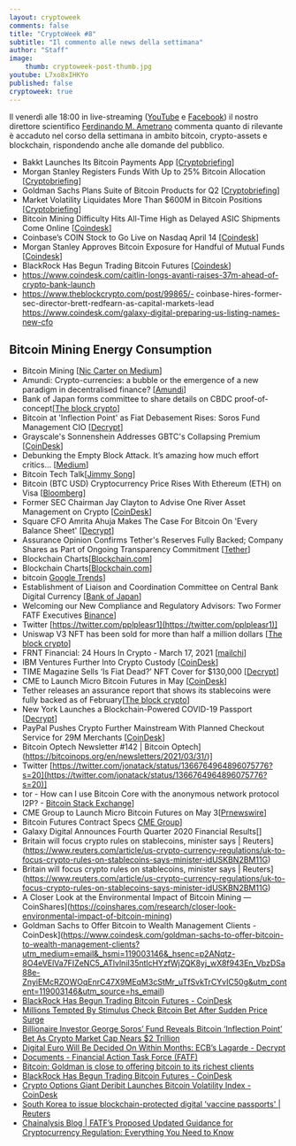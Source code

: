 ```yaml
---
layout: cryptoweek
comments: false
title: "CryptoWeek #8"
subtitle: "Il commento alle news della settimana" 
author: "Staff"
image:
    thumb: cryptoweek-post-thumb.jpg
youtube: L7xo8xIHKYo
published: false
cryptoweek: true
---
```


Il venerdì alle 18:00 in live-streaming
([YouTube](https://www.youtube.com/watch?v=6SVoSmLxNhM&list=PLTLa2tRY91LI9MN6-_ai0J6jTRcY8znDc) e
[Facebook](https://www.facebook.com/DigitalGoldInstitute))
il nostro direttore scientifico [Ferdinando M. Ametrano](https://www.ametrano.net)
commenta quanto di rilevante è accaduto nel corso della settimana
in ambito bitcoin, crypto-assets e blockchain,
rispondendo anche alle domande del pubblico.

<!--div id="buzzsprout-player-8173333"></div>
<script src="https://www.buzzsprout.com/1686991/8173333-cryptoweek-6-19-marzo-2021.js?container_id=buzzsprout-player-8173333&player=small" type="text/javascript" charset="utf-8"></script-->

- Bakkt Launches Its Bitcoin Payments App [[Cryptobriefing](https://cryptobriefing.com/bakkt-launches-its-bitcoin-payments-app/)]
- Morgan Stanley Registers Funds With Up to 25% Bitcoin Allocation [[Cryptobriefing](https://cryptobriefing.com/morgan-stanley-registers-funds-25-bitcoin-allocation/)]
- Goldman Sachs Plans Suite of Bitcoin Products for Q2 [[Cryptobriefing](https://cryptobriefing.com/goldman-sachs-plans-suite-bitcoin-products-q2/)]
- Market Volatility Liquidates More Than $600M in Bitcoin Positions [[Cryptobriefing](https://cryptobriefing.com/volatility-liquidates-600m-bitcoin-positions/)]
- Bitcoin Mining Difficulty Hits All-Time High as Delayed ASIC Shipments Come Online [[Coindesk](https://www.coindesk.com/bitcoin-mining-difficulty)]
- Coinbase’s COIN Stock to Go Live on Nasdaq April 14 [[Coindesk](https://www.coindesk.com/coinbases-coin-stock-to-go-live-on-nasdaq-april-14)]
- Morgan Stanley Approves Bitcoin Exposure for Handful of Mutual Funds [[Coindesk](https://www.coindesk.com/morgan-stanley-approves-bitcoin-exposure-for-handful-of-mutual-funds)]
- BlackRock Has Begun Trading Bitcoin Futures [[Coindesk](https://www.coindesk.com/blackrock-has-begun-trading-bitcoin-futures)]
- https://www.coindesk.com/caitlin-longs-avanti-raises-37m-ahead-of-crypto-bank-launch
- https://www.theblockcrypto.com/post/99865/- coinbase-hires-former-sec-director-brett-redfearn-as-capital-markets-lead
https://www.coindesk.com/galaxy-digital-preparing-us-listing-names-new-cfo

## Bitcoin Mining Energy Consumption

- Bitcoin Mining [[Nic Carter on Medium](https://medium.com/@nic__carter/noahbjectivity-on-bitcoin-mining-2052226310cb)]
- Amundi: Crypto-currencies: a bubble or the emergence of a new paradigm in decentralised finance? [[Amundi](https://research-center.amundi.com/article/crypto-currencies-bubble-or-emergence-new-paradigm-decentralised-finance)]
- Bank of Japan forms committee to share details on CBDC proof-of-concept[[The block crypto](https://www.theblockcrypto.com/linked/99626/boj-cbdc-committee-proof-of-concept)]
- Bitcoin at 'Inflection Point' as Fiat Debasement Rises: Soros Fund Management CIO [[Decrypt](https://decrypt.co/62981/bitcoin-inflection-point-soros-fund-management-cio)]
- Grayscale's Sonnenshein Addresses GBTC's Collapsing Premium [[CoinDesk](https://www.coindesk.com/grayscale-sonnenshein-gbtc-collapsing-premium-coindesktv)]
- Debunking the Empty Block Attack. It’s amazing how much effort critics… [[Medium](https://jimmysong.medium.com/debunking-the-empty-block-attack-10513858b3f8)]
- Bitcoin Tech Talk[[Jimmy Song](https://jimmysong.substack.com/)]
- Bitcoin (BTC USD) Cryptocurrency Price Rises With Ethereum (ETH) on Visa [[Bloomberg](https://www.bloomberg.com/news/articles/2021-03-29/visa-using-stablecoin-to-settle-transactions-in-lure-to-fintechs)]
- Former SEC Chairman Jay Clayton to Advise One River Asset Management on Crypto [[CoinDesk](https://www.coindesk.com/former-sec-chairman-jay-clayton-to-advise-one-river-asset-management-on-crypto)]
- Square CFO Amrita Ahuja Makes The Case For Bitcoin On 'Every Balance Sheet' [[Decrypt](https://decrypt.co/63192/square-cfo-amrita-ahuja-makes-the-case-for-bitcoin-on-every-balance-sheet)]
- Assurance Opinion Confirms Tether's Reserves Fully Backed; Company Shares as Part of Ongoing Transparency Commitment [[Tether](https://tether.to/assurance-opinion-mar-21/)]
- Blockchain Charts[[Blockchain.com](https://www.blockchain.com/charts/hash-rate)]
- Blockchain Charts[[Blockchain.com](https://www.blockchain.com/charts/difficulty)]
- bitcoin [Google Trends](https://trends.google.com/trends/explore?date=today%205-y&q=bitcoin)]
- Establishment of Liaison and Coordination Committee on Central Bank Digital Currency [[Bank of Japan](https://www.boj.or.jp/en/announcements/release_2021/rel210326a.pdf)]
- Welcoming our New Compliance and Regulatory Advisors: Two Former FATF Executives [Binance](https://www.binance.com/en/blog/421499824684901842/Welcoming-our-New-Compliance-and-Regulatory-Advisors-Two-Former-FATF-Executives)]
- Twitter [https://twitter.com/pplpleasr1](https://twitter.com/pplpleasr1)]
- Uniswap V3 NFT has been sold for more than half a million dollars [[The block crypto](https://www.theblockcrypto.com/post/99615/uniswap-v3-nft-sold-dao-half-million-dollars)]
- FRNT Financial: 24 Hours In Crypto - March 17, 2021 [[mailchi](https://mailchi.mp/0631f575e0a2/frnt-financial-24-hours-in-crypto-march-17-2021?e=880969940e)]
- IBM Ventures Further Into Crypto Custody [[CoinDesk](https://www.coindesk.com/ibm-crypto-custody-metaco-deutsche-bank)]
- TIME Magazine Sells ‘Is Fiat Dead?’ NFT Cover for $130,000 [[Decrypt](https://decrypt.co/62802/time-magazine-sells-is-fiat-dead-nft-cover-for-130000)]
- CME to Launch Micro Bitcoin Futures in May [[CoinDesk](https://www.coindesk.com/cme-announces-launch-of-micro-bitcoin-futures-in-may)]
- Tether releases an assurance report that shows its stablecoins were fully backed as of February[[The block crypto](https://www.theblockcrypto.com/post/99806/tether-assurance-report-stablecoins-usdt-fully-backed)]
- New York Launches a Blockchain-Powered COVID-19 Passport [[Decrypt](https://decrypt.co/63115/new-york-launches-a-blockchain-powered-covid-19-passport)]
- PayPal Pushes Crypto Further Mainstream With Planned Checkout Service for 29M Merchants [[CoinDesk](https://www.coindesk.com/paypal-to-start-letting-us-customers-to-use-their-crypto-at-checkout-report)]
- Bitcoin Optech Newsletter #142 | Bitcoin Optech](https://bitcoinops.org/en/newsletters/2021/03/31/)]
- Twitter [https://twitter.com/jonatack/status/1366764964896075776?s=20](https://twitter.com/jonatack/status/1366764964896075776?s=20)]
- tor - How can I use Bitcoin Core with the anonymous network protocol I2P? - [Bitcoin Stack Exchange](https://bitcoin.stackexchange.com/questions/103402/how-can-i-use-bitcoin-core-with-the-anonymous-network-protocol-i2p)]
- CME Group to Launch Micro Bitcoin Futures on May 3[[Prnewswire](https://www.prnewswire.com/news-releases/cme-group-to-launch-micro-bitcoin-futures-on-may-3-301258262.html)]
- Bitcoin Futures Contract Specs [CME Group](https://www.cmegroup.com/trading/equity-index/us-index/bitcoin_contract_specifications.html)]
- Galaxy Digital Announces Fourth Quarter 2020 Financial Results[[](https://www.newswire.ca/news-releases/galaxy-digital-announces-fourth-quarter-2020-financial-results-872625121.html)]
- Britain will focus crypto rules on stablecoins, minister says | Reuters](https://www.reuters.com/article/us-crypto-currency-regulations/uk-to-focus-crypto-rules-on-stablecoins-says-minister-idUSKBN2BM11G)
- Britain will focus crypto rules on stablecoins, minister says | Reuters](https://www.reuters.com/article/us-crypto-currency-regulations/uk-to-focus-crypto-rules-on-stablecoins-says-minister-idUSKBN2BM11G)
- A Closer Look at the Environmental Impact of Bitcoin Mining — CoinShares](https://coinshares.com/research/closer-look-environmental-impact-of-bitcoin-mining)
- Goldman Sachs to Offer Bitcoin to Wealth Management Clients - CoinDesk](https://www.coindesk.com/goldman-sachs-to-offer-bitcoin-to-wealth-management-clients?utm_medium=email&_hsmi=119003146&_hsenc=p2ANqtz-8O4eVElVa7FIZeNC5_ATlvlniI35ntlcHYzfWjZQK8yj_wX8f943En_VbzDSa88e-ZnyiEMcRZOWOqEnrC47X9MEqM3cStMr_uTfSvkTrCYvIC50g&utm_content=119003146&utm_source=hs_email)
- [BlackRock Has Begun Trading Bitcoin Futures - CoinDesk](https://www.coindesk.com/blackrock-has-begun-trading-bitcoin-futures?utm_medium=email&_hsmi=119003146&_hsenc=p2ANqtz-8NKupmtl9yNNVosWmcmYgr08vte9S_p2QjPeAcHnbfChy0hQIAF0bAZD6mtG_doIg9sUTGkv2tHjz1_T7sZVmBacFPE2L175yl6rBe2UDcFX3pFHo&utm_content=119003146&utm_source=hs_email)
- [Millions Tempted By Stimulus Check Bitcoin Bet After Sudden Price Surge](https://www.forbes.com/sites/billybambrough/2021/03/17/millions-tempted-by-stimulus-check-bitcoin-bet/?utm_medium=email&_hsmi=119003146&_hsenc=p2ANqtz-9jafSNxMCGqWUjP_jiRRlEn3HYmkZyC7RSPIMvJVJJj5FQM3kWrVjmwdIyyKEWhndrlzyIlODov8AqhhgK-dfC06qGMUH5rQ59K5tcm_hC9EZ1DIg&utm_content=119003146&utm_source=hs_email)
- [Billionaire Investor George Soros’ Fund Reveals Bitcoin ‘Inflection Point’ Bet As Crypto Market Cap Nears $2 Trillion](https://www.forbes.com/sites/billybambrough/2021/03/31/billionaire-investor-george-soros-fund-reveals-bitcoin-inflection-point-bet-as-crypto-market-price-nears-2-trillion)
- [Digital Euro Will Be Decided On Within Months: ECB’s Lagarde - Decrypt](https://decrypt.co/63558/digital-euro-plans-launch-ecb-president-lagarde)
- [Documents - Financial Action Task Force (FATF)](https://www.fatf-gafi.org/publications/fatfrecommendations/documents/guidance-rba-virtual-assets.html)
- [Bitcoin: Goldman is close to offering bitcoin to its richest clients](https://www.cnbc.com/2021/03/31/bitcoin-goldman-is-close-to-offering-bitcoin-to-its-richest-clients.html)
- [BlackRock Has Begun Trading Bitcoin Futures - CoinDesk](https://www.coindesk.com/blackrock-has-begun-trading-bitcoin-futures)
- [Crypto Options Giant Deribit Launches Bitcoin Volatility Index - CoinDesk](https://www.coindesk.com/crypto-options-deribit-bitcoin-volatility-index)
- [South Korea to issue blockchain-protected digital 'vaccine passports' | Reuters](https://www.reuters.com/article/us-health-coronavirus-southkorea-idUSKBN2BO43W)
- [Chainalysis Blog | FATF’s Proposed Updated Guidance for Cryptocurrency Regulation: Everything You Need to Know](https://blog.chainalysis.com/reports/fatfs-updated-guidance-march-2021)
